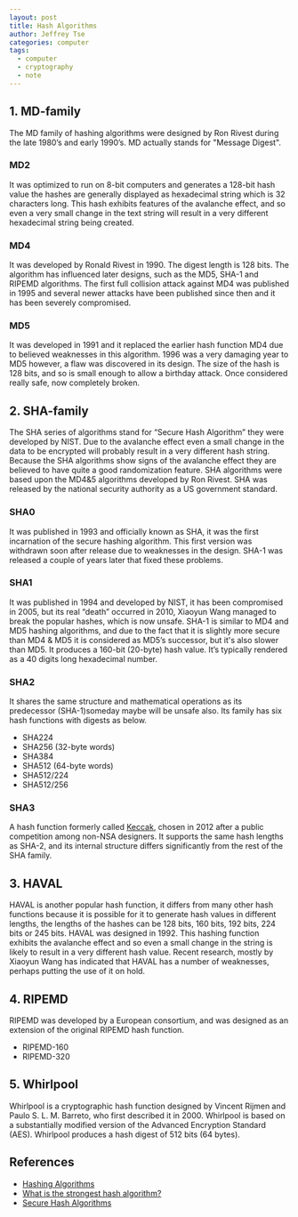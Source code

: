 ```yaml
---
layout: post
title: Hash Algorithms
author: Jeffrey Tse
categories: computer
tags:
  - computer
  - cryptography
  - note
---
```


## 1. MD-family

The MD family of hashing algorithms were designed by Ron Rivest during the
late 1980’s and early 1990’s. MD actually stands for "Message Digest".

### MD2

It was optimized to run on 8-bit computers and generates a 128-bit hash
value the hashes are generally displayed as hexadecimal string which is
32 characters long. This hash exhibits features of the avalanche effect,
and so even a very small change in the text string will result in a very
different hexadecimal string being created.

### MD4

It was developed by Ronald Rivest in 1990. The digest length is 128 bits.
The algorithm has influenced later designs, such as the MD5, SHA-1 and
RIPEMD algorithms. The first full collision attack against MD4 was
published in 1995 and several newer attacks have been published since
then and it has been severely compromised.

### MD5

It was developed in 1991 and it replaced the earlier hash function MD4 due
to believed weaknesses in this algorithm. 1996 was a very damaging year to
MD5 however, a flaw was discovered in its design. The size of the hash is
128 bits, and so is small enough to allow a birthday attack. Once considered
really safe, now completely broken.

## 2. SHA-family

The SHA series of algorithms stand for “Secure Hash Algorithm” they were
developed by NIST. Due to the avalanche effect even a small change in the
data to be encrypted will probably result in a very different hash string.
Because the SHA algorithms show signs of the avalanche effect they are
believed to have quite a good randomization feature. SHA algorithms were
based upon the MD4&5 algorithms developed by Ron Rivest. SHA was released
by the national security authority as a US government standard.

### SHA0

It was published in 1993 and officially known as SHA, it was the first
incarnation of the secure hashing algorithm. This first version was
withdrawn soon after release due to weaknesses in the design. SHA-1 was
released a couple of years later that fixed these problems.

### SHA1

It was published in 1994 and developed by NIST, it has been compromised
in 2005, but its real “death” occurred in 2010, Xiaoyun Wang managed to
break the popular hashes, which is now unsafe. SHA-1 is similar to MD4
and MD5 hashing algorithms, and due to the fact that it is slightly more
secure than MD4 & MD5 it is considered as MD5’s successor, but it's also
slower than MD5. It produces a 160-bit (20-byte) hash value. It’s typically
rendered as a 40 digits long hexadecimal number.

### SHA2

It shares the same structure and mathematical operations as its predecessor
(SHA-1)someday maybe will be unsafe also. Its family has six hash functions
with digests as below.

- SHA224
- SHA256 (32-byte words)
- SHA384
- SHA512 (64-byte words)
- SHA512/224
- SHA512/256

### SHA3

A hash function formerly called [Keccak](https://www.wikiwand.com/en/SHA-3),
chosen in 2012 after a public competition among non-NSA designers. It
supports the same hash lengths as SHA-2, and its internal structure differs
significantly from the rest of the SHA family.

## 3. HAVAL

HAVAL is another popular hash function, it differs from many other hash
functions because it is possible for it to generate hash values in different
lengths, the lengths of the hashes can be 128 bits, 160 bits, 192 bits,
224 bits or 245 bits. HAVAL was designed in 1992. This hashing function
exhibits the avalanche effect and so even a small change in the string is
likely to result in a very different hash value. Recent research, mostly
by Xiaoyun Wang has indicated that HAVAL has a number of weaknesses, perhaps
putting the use of it on hold.

## 4. RIPEMD

RIPEMD was developed by a European consortium, and was designed as an
extension of the original RIPEMD hash function.

- RIPEMD-160
- RIPEMD-320

## 5. Whirlpool

Whirlpool is a cryptographic hash function designed by Vincent Rijmen and
Paulo S. L. M. Barreto, who first described it in 2000. Whirlpool is based
on a substantially modified version of the Advanced Encryption Standard (AES).
Whirlpool produces a hash digest of 512 bits (64 bytes).

## References

- [Hashing Algorithms](https://blog.jscrambler.com/hashing-algorithms)
- [What is the strongest hash algorithm?](https://www.streetdirectory.com/etoday/what-is-the-strongest-hash-algorithm-ejcluw.html)
- [Secure Hash Algorithms](https://www.wikiwand.com/en/Secure_Hash_Algorithms)
